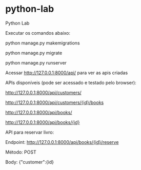 # python-lab
Python Lab

Executar os comandos abaixo:

python manage.py makemigrations

python manage.py migrate

python manage.py runserver

Acessar http://127.0.0.1:8000/api/ para ver as apis criadas


APIs disponíveis (pode ser acessado e testado pelo browser):

http://127.0.0.1:8000/api/customers/

http://127.0.0.1:8000/api/customers/{id}/books

http://127.0.0.1:8000/api/books/

http://127.0.0.1:8000/api/books/{id}


API para reservar livro:

Endpoint: http://127.0.0.1:8000/api/books/{id}/reserve

Método: POST

Body: {"customer":{id}
